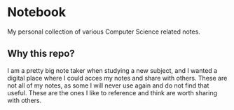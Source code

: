 # Notebook
My personal collection of various Computer Science related notes.

## Why this repo?
I am a pretty big note taker when studying a new subject, and I wanted a digital place where I could acces my notes and share with others. These are not all of my notes, as some I will never use again and do not find that useful. These are the ones I like to reference and think are worth sharing with others.
